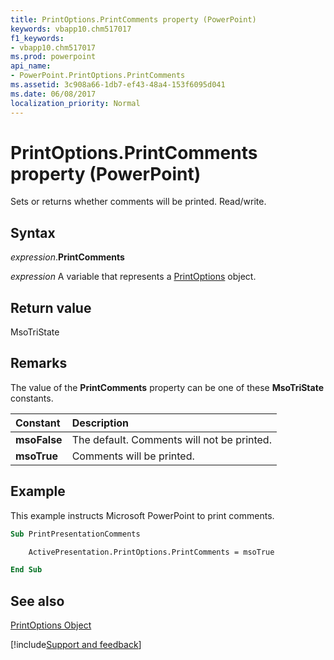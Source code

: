 ```yaml
---
title: PrintOptions.PrintComments property (PowerPoint)
keywords: vbapp10.chm517017
f1_keywords:
- vbapp10.chm517017
ms.prod: powerpoint
api_name:
- PowerPoint.PrintOptions.PrintComments
ms.assetid: 3c908a66-1db7-ef43-48a4-153f6095d041
ms.date: 06/08/2017
localization_priority: Normal
---
```



# PrintOptions.PrintComments property (PowerPoint)

Sets or returns whether comments will be printed. Read/write.


## Syntax

_expression_.**PrintComments**

_expression_ A variable that represents a [PrintOptions](PowerPoint.PrintOptions.md) object.


## Return value

MsoTriState


## Remarks

The value of the  **PrintComments** property can be one of these **MsoTriState** constants.



|Constant|Description|
|:-----|:-----|
|**msoFalse**|The default. Comments will not be printed.|
|**msoTrue**| Comments will be printed.|

## Example

This example instructs Microsoft PowerPoint to print comments.


```vb
Sub PrintPresentationComments

    ActivePresentation.PrintOptions.PrintComments = msoTrue

End Sub
```


## See also


[PrintOptions Object](PowerPoint.PrintOptions.md)

[!include[Support and feedback](~/includes/feedback-boilerplate.md)]